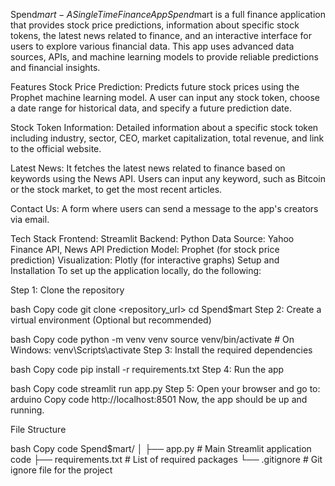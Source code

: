 Spend$mart - A Single Time Finance App
Spend$mart is a full finance application that provides stock price predictions, information about specific stock tokens, the latest news related to finance, and an interactive interface for users to explore various financial data. This app uses advanced data sources, APIs, and machine learning models to provide reliable predictions and financial insights.

Features
Stock Price Prediction: Predicts future stock prices using the Prophet machine learning model. A user can input any stock token, choose a date range for historical data, and specify a future prediction date.

Stock Token Information: Detailed information about a specific stock token including industry, sector, CEO, market capitalization, total revenue, and link to the official website.

Latest News: It fetches the latest news related to finance based on keywords using the News API. Users can input any keyword, such as Bitcoin or the stock market, to get the most recent articles.

Contact Us: A form where users can send a message to the app's creators via email.

Tech Stack
Frontend: Streamlit
Backend: Python
Data Source: Yahoo Finance API, News API
Prediction Model: Prophet (for stock price prediction)
Visualization: Plotly (for interactive graphs)
Setup and Installation
To set up the application locally, do the following:

Step 1: Clone the repository

bash
Copy code
git clone <repository_url>
cd Spend$mart
Step 2: Create a virtual environment (Optional but recommended)

bash
Copy code
python -m venv venv
source venv/bin/activate # On Windows: venv\Scripts\activate
Step 3: Install the required dependencies

bash
Copy code
pip install -r requirements.txt
Step 4: Run the app

bash
Copy code
streamlit run app.py
Step 5: Open your browser and go to:
arduino
Copy code
http://localhost:8501
Now, the app should be up and running.

File Structure

bash
Copy code
Spend$mart/
│
├── app.py # Main Streamlit application code
├── requirements.txt # List of required packages
└── .gitignore # Git ignore file for the project
